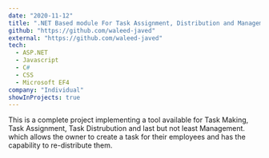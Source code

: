 ```yaml
---
date: "2020-11-12"
title: ".NET Based module For Task Assignment, Distribution and Management"
github: "https://github.com/waleed-javed"
external: "https://github.com/waleed-javed"
tech:
  - ASP.NET
  - Javascript
  - C#
  - CSS
  - Microsoft EF4
company: "Individual"
showInProjects: true
---
```


This is a complete project implementing a tool available for Task Making, Task Assignment, Task Distrubution and last but not least Management. which allows the owner to create a task for their employees and has the capability to re-distribute them.
